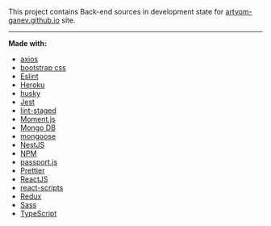 This project contains Back-end sources in development state for [artyom-ganev.github.io](https://artyom-ganev.github.io) site.

---

**Made with:**

- [axios](https://github.com/axios/axios)
- [bootstrap css](https://getbootstrap.com)
- [Eslint](https://eslint.org)
- [Heroku](https://www.heroku.com)
- [husky](https://github.com/typicode/husky)
- [Jest](https://jestjs.io/)
- [lint-staged](https://github.com/okonet/lint-staged)
- [Moment.js](https://momentjs.com)
- [Mongo DB](https://www.mongodb.com)
- [mongoose](https://mongoosejs.com)
- [NestJS](https://nestjs.com)
- [NPM](https://www.npmjs.com)
- [passport.js](http://www.passportjs.org)
- [Prettier](https://prettier.io)
- [ReactJS](https://reactjs.org)
- [react-scripts](https://www.npmjs.com/package/react-scripts)
- [Redux](https://redux.js.org)
- [Sass](https://sass-lang.com)
- [TypeScript](https://www.typescriptlang.org)
